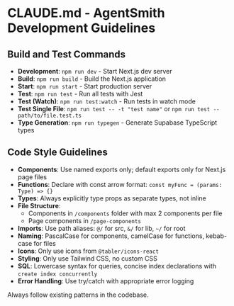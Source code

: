 # CLAUDE.md - AgentSmith Development Guidelines

## Build and Test Commands
- **Development**: `npm run dev` - Start Next.js dev server
- **Build**: `npm run build` - Build the Next.js application
- **Start**: `npm run start` - Start production server
- **Test**: `npm run test` - Run all tests with Jest
- **Test (Watch)**: `npm run test:watch` - Run tests in watch mode
- **Test Single File**: `npm run test -- -t "test name"` or `npm run test -- path/to/file.test.ts`
- **Type Generation**: `npm run typegen` - Generate Supabase TypeScript types

## Code Style Guidelines
- **Components**: Use named exports only; default exports only for Next.js page files
- **Functions**: Declare with const arrow format: `const myFunc = (params: Type) => {}`
- **Types**: Always explicitly type props as separate types, not inline
- **File Structure**:
  - Components in `/components` folder with max 2 components per file
  - Page components in `/page-components`
- **Imports**: Use path aliases: `@/` for src, `&/` for lib, `~/` for root
- **Naming**: PascalCase for components, camelCase for functions, kebab-case for files
- **Icons**: Only use icons from `@tabler/icons-react`
- **Styling**: Only use Tailwind CSS, no custom CSS
- **SQL**: Lowercase syntax for queries, concise index declarations with `create index concurrently`
- **Error Handling**: Use try/catch with appropriate error logging

Always follow existing patterns in the codebase.
